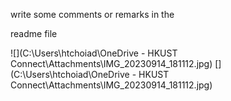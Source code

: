 write some comments or remarks in the 



readme file



![](C:\Users\htchoiad\OneDrive - HKUST Connect\Attachments\IMG_20230914_181112.jpg)
[](C:\Users\htchoiad\OneDrive - HKUST Connect\Attachments\IMG_20230914_181112.jpg)

